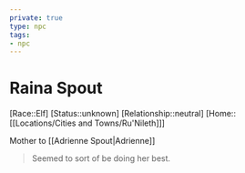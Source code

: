 ```yaml
---
private: true
type: npc
tags: 
- npc
---
```


# Raina Spout

[Race::Elf]
[Status::unknown]
[Relationship::neutral]
[Home::[[Locations/Cities and Towns/Ru'Nileth]]]

Mother to [[Adrienne Spout|Adrienne]]

> Seemed to sort of be doing her best.